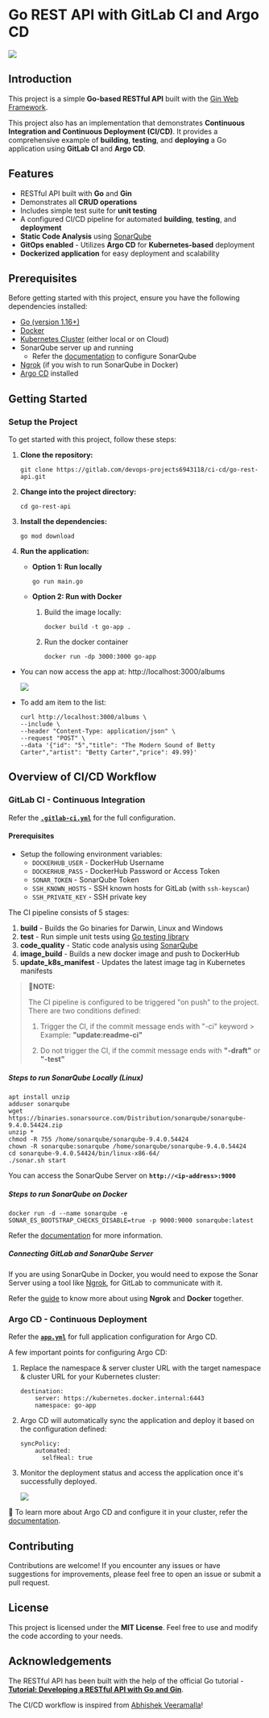 # Go REST API with GitLab CI and Argo CD

![](./images/illustration.png)

## Introduction 
This project is a simple **Go-based RESTful API** built with the [Gin Web Framework](https://gin-gonic.com/docs/quickstart/).

This project also has an implementation that demonstrates **Continuous Integration and Continuous Deployment (CI/CD)**. It provides a comprehensive example of **building**, **testing**, and **deploying** a Go application using **GitLab CI** and **Argo CD**.

## Features

* RESTful API built with **Go** and **Gin**
* Demonstrates all **CRUD operations**
* Includes simple test suite for **unit testing**
* A configured CI/CD pipeline for automated **building**, **testing**, and **deployment**
* **Static Code Analysis** using [SonarQube](https://www.sonarsource.com/products/sonarqube/)
* **GitOps enabled** - Utilizes **Argo CD** for **Kubernetes-based** deployment
* **Dockerized application** for easy deployment and scalability

## Prerequisites

Before getting started with this project, ensure you have the following dependencies installed:

- [Go (version 1.16+)](https://go.dev/doc/install)
- [Docker](https://www.docker.com/)
- [Kubernetes Cluster](https://kubernetes.io/docs/setup/) (either local or on Cloud)
- SonarQube server up and running
    - Refer the [documentation](https://docs.sonarqube.org/latest/) to configure SonarQube
- [Ngrok](https://ngrok.com/) (if you wish to run SonarQube in Docker)
- [Argo CD](https://argo-cd.readthedocs.io/en/stable/) installed

## Getting Started

### Setup the Project

To get started with this project, follow these steps:

1. **Clone the repository:**
    ```
    git clone https://gitlab.com/devops-projects6943118/ci-cd/go-rest-api.git
    ```

2. **Change into the project directory:**
    ```
    cd go-rest-api
    ```

3. **Install the dependencies:**
    ```
    go mod download
    ```
4. **Run the application:**

    - **Option 1: Run locally**
        ```
        go run main.go
        ```
    - **Option 2: Run with Docker**

        1. Build the image locally:

            ```
            docker build -t go-app .
            ```
        2. Run the docker container

            ```
            docker run -dp 3000:3000 go-app
            ```

- You can now access the app at: http://localhost:3000/albums

    ![](./images/curl.png)
- To add am item to the list:

    ```
    curl http://localhost:3000/albums \
    --include \
    --header "Content-Type: application/json" \
    --request "POST" \
    --data '{"id": "5","title": "The Modern Sound of Betty Carter","artist": "Betty Carter","price": 49.99}'
    ```

## Overview of CI/CD Workflow

### GitLab CI - Continuous Integration

Refer the [**`.gitlab-ci.yml`**](https://gitlab.com/devops-projects6943118/ci-cd/go-rest-api/-/blob/main/.gitlab-ci.yml) for the full configuration.

#### Prerequisites

- Setup the following environment variables:
    - `DOCKERHUB_USER` - DockerHub Username
    - `DOCKERHUB_PASS` - DockerHub Password or Access Token
    - `SONAR_TOKEN` - SonarQube Token
    - `SSH_KNOWN_HOSTS` - SSH known hosts for GitLab (with `ssh-keyscan`)
    - `SSH_PRIVATE_KEY` - SSH private key

The CI pipeline consists of 5 stages:

1. **build** - Builds the Go binaries for Darwin, Linux and Windows
2. **test** - Run simple unit tests using [Go testing library](https://)
3. **code_quality** - Static code analysis using [SonarQube](https://)
4. **image_build** - Builds a new docker image and push to DockerHub
5. **update_k8s_manifest** - Updates the latest image tag in Kubernetes manifests

> **📍NOTE:**
> 
> The CI pipeline is configured to be triggered "on push" to the project. There are two conditions defined:
>
> 1. Trigger the CI, if the commit message ends with "-ci" keyword
    > Example: **"update:readme-ci"**
> 
> 2. Do not trigger the CI, if the commit message ends with **"-draft"** or **"-test"**

##### Steps to run SonarQube Locally (Linux)

```
apt install unzip
adduser sonarqube
wget https://binaries.sonarsource.com/Distribution/sonarqube/sonarqube-9.4.0.54424.zip
unzip *
chmod -R 755 /home/sonarqube/sonarqube-9.4.0.54424
chown -R sonarqube:sonarqube /home/sonarqube/sonarqube-9.4.0.54424
cd sonarqube-9.4.0.54424/bin/linux-x86-64/
./sonar.sh start
```

You can access the SonarQube Server on **`http://<ip-address>:9000`**

##### Steps to run SonarQube on Docker

```
docker run -d --name sonarqube -e SONAR_ES_BOOTSTRAP_CHECKS_DISABLE=true -p 9000:9000 sonarqube:latest
```

Refer the [documentation](https://docs.sonarqube.org/9.6/try-out-sonarqube/) for more information.

##### Connecting GitLab and SonarQube Server

If you are using SonarQube in Docker, you would need to expose the Sonar Server using a tool like [Ngrok](https://ngrok.com/), for GitLab to communicate with it.

Refer the [guide](https://ngrok.com/docs/using-ngrok-with/docker/) to know more about using **Ngrok** and **Docker** together.


### Argo CD - Continuous Deployment

Refer the [**`app.yml`**](https://gitlab.com/devops-projects6943118/ci-cd/go-rest-api/-/blob/main/argocd/app.yml) for full application configuration for Argo CD.

A few important points for configuring Argo CD:

1. Replace the namespace & server cluster URL with the target namespace & cluster URL for your Kubernetes cluster:

    ```
    destination:
        server: https://kubernetes.docker.internal:6443 
        namespace: go-app
    ```
2. Argo CD will automatically sync the application and deploy it based on the configuration defined:

    ```
    syncPolicy:
        automated:
          selfHeal: true
    ```
3. Monitor the deployment status and access the application once it's successfully deployed.

    ![](./images/argo.png)

📍 To learn more about Argo CD and configure it in your cluster, refer the [documentation](https://argo-cd.readthedocs.io/en/stable/getting_started/).

## Contributing

Contributions are welcome! If you encounter any issues or have suggestions for improvements, please feel free to open an issue or submit a pull request.

## License

This project is licensed under the **MIT License**. Feel free to use and modify the code according to your needs.

## Acknowledgements

The RESTful API has been built with the help of the official Go tutorial - [**Tutorial: Developing a RESTful API with Go and Gin**](https://go.dev/doc/tutorial/web-service-gin).

The CI/CD workflow is inspired from [Abhishek Veeramalla](https://youtu.be/jNPGo6A4VHc)!
